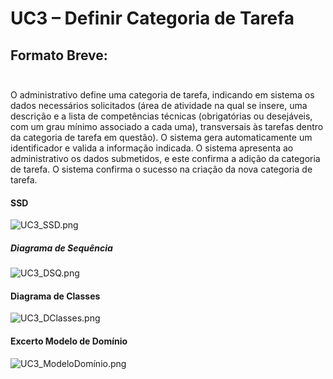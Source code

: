 # UC3 – Definir Categoria de Tarefa<br/>

<!--
##### [Voltar ao início](https://github.com/pedro-miguez/upskill_java1_labprg_grupo3/blob/main/README.md)
-->

## Formato Breve:<br/><br/>

O administrativo define uma categoria de tarefa, indicando em sistema os dados necessários solicitados (área de atividade na qual se insere, uma descrição e a lista de competências técnicas (obrigatórias ou desejáveis, com um grau mínimo associado a cada uma), transversais às tarefas dentro da categoria de tarefa em questão). O sistema gera automaticamente um identificador e valida a informação indicada. O sistema apresenta ao administrativo os dados submetidos, e este confirma a adição da categoria de tarefa. O sistema confirma o sucesso na criação da nova categoria de tarefa.

#### SSD

![UC3_SSD.png](E:\Documents\GitHub\upskill_java1_labprg_grupo3\Análise\UC3_Definir_Categoria_de_Tarefa\UC3_SSD.png)

##### Diagrama de Sequência

![UC3_DSQ.png](E:\Documents\GitHub\upskill_java1_labprg_grupo3\Análise\UC3_Definir_Categoria_de_Tarefa\UC3_DSQ.png)

#### Diagrama de Classes

![UC3_DClasses.png](E:\Documents\GitHub\upskill_java1_labprg_grupo3\Análise\UC3_Definir_Categoria_de_Tarefa\UC3_DClasses.png)

#### Excerto Modelo de Domínio

![UC3_ModeloDomínio.png](E:\Documents\GitHub\upskill_java1_labprg_grupo3\Análise\UC3_Definir_Categoria_de_Tarefa\UC3_ModeloDomínio.png)
